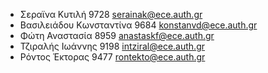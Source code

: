 - Σεραϊνα Κυτιλή 9728 serainak@ece.auth.gr
- Βασιλειάδου Κωνσταντίνα 9684 konstanvd@ece.auth.gr
- Φώτη Αναστασία 8959 anastaskf@ece.auth.gr
- Τζιραλής Ιωάννης 9198 intziral@ece.auth.gr
- Ρόντος Έκτορας 9477 rontekto@ece.auth.gr